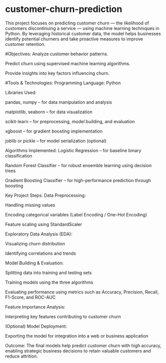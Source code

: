 # customer-churn-prediction
This project focuses on predicting customer churn — the likelihood of customers discontinuing a service — using machine learning techniques in Python. By leveraging historical customer data, the model helps businesses identify potential churners and take proactive measures to improve customer retention.

#Objectives:
Analyze customer behavior patterns.

Predict churn using supervised machine learning algorithms.

Provide insights into key factors influencing churn.

#Tools & Technologies:
Programming Language: Python

Libraries Used:

pandas, numpy – for data manipulation and analysis

matplotlib, seaborn – for data visualization

scikit-learn – for preprocessing, model building, and evaluation

xgboost – for gradient boosting implementation

joblib or pickle – for model serialization (optional)

Algorithms Implemented:
Logistic Regression – for baseline binary classification

Random Forest Classifier – for robust ensemble learning using decision trees

Gradient Boosting Classifier – for high-performance prediction through boosting

Key Project Steps:
Data Preprocessing:

Handling missing values

Encoding categorical variables (Label Encoding / One-Hot Encoding)

Feature scaling using StandardScaler

Exploratory Data Analysis (EDA):

Visualizing churn distribution

Identifying correlations and trends

Model Building & Evaluation:

Splitting data into training and testing sets

Training models using the three algorithms

Evaluating performance using metrics such as Accuracy, Precision, Recall, F1-Score, and ROC-AUC

Feature Importance Analysis:

Interpreting key features contributing to customer churn

(Optional) Model Deployment:

Exporting the model for integration into a web or business application

Outcome:
The final models help predict customer churn with high accuracy, enabling strategic business decisions to retain valuable customers and reduce attrition.
